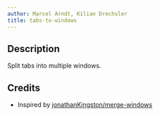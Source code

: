 ```yaml
---
author: Marcel Arndt, Kilian Drechsler
title: tabs-to-windows
---
```


## Description

Split tabs into multiple windows.

## Credits

* Inspired by [jonathanKingston/merge-windows](https://github.com/jonathanKingston/merge-windows)
